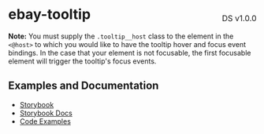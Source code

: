 <h1 style='display: flex; justify-content: space-between; align-items: center;'>
    <span>
        ebay-tooltip
    </span>
    <span style='font-weight: normal; font-size: medium; margin-bottom: -15px;'>
        DS v1.0.0
    </span>
</h1>

**Note:** You must supply the `.tooltip__host` class to the element in the `<@host>` to
which you would like to have the tooltip hover and focus event bindings. In the case that your element
is not focusable, the first focusable element will trigger the tooltip's focus events.

## Examples and Documentation

- [Storybook](https://ebay.github.io/evo-web/ebayui-core/?path=/story/notices-tips-ebay-tooltip)
- [Storybook Docs](https://ebay.github.io/evo-web/ebayui-core/?path=/docs/notices-tips-ebay-tooltip)
- [Code Examples](https://github.com/eBay/evo-web/tree/main/packages/ebayui-core/src/components/ebay-tooltip/examples)
